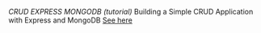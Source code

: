*CRUD EXPRESS MONGODB (tutorial)*
Building a Simple CRUD Application with Express and MongoDB
[See here](https://zellwk.com/blog/crud-express-mongodb/)